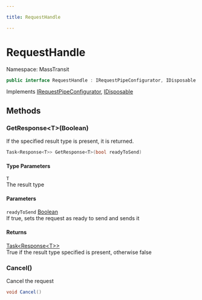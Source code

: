 ```yaml
---

title: RequestHandle

---
```


# RequestHandle

Namespace: MassTransit

```csharp
public interface RequestHandle : IRequestPipeConfigurator, IDisposable
```

Implements [IRequestPipeConfigurator](../masstransit/irequestpipeconfigurator), [IDisposable](https://learn.microsoft.com/en-us/dotnet/api/system.idisposable)

## Methods

### **GetResponse\<T\>(Boolean)**

If the specified result type is present, it is returned.

```csharp
Task<Response<T>> GetResponse<T>(bool readyToSend)
```

#### Type Parameters

`T`<br/>
The result type

#### Parameters

`readyToSend` [Boolean](https://learn.microsoft.com/en-us/dotnet/api/system.boolean)<br/>
If true, sets the request as ready to send and sends it

#### Returns

[Task\<Response\<T\>\>](https://learn.microsoft.com/en-us/dotnet/api/system.threading.tasks.task-1)<br/>
True if the result type specified is present, otherwise false

### **Cancel()**

Cancel the request

```csharp
void Cancel()
```
